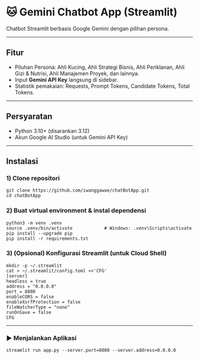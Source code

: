 # 🐱 Gemini Chatbot App (Streamlit)

Chatbot Streamlit berbasis Google Gemini dengan pilihan persona.

---

## Fitur
- Piluhan Persona: Ahli Kucing, Ahli Strategi Bisnis, Ahli Periklanan, Ahli Gizi & Nutrisi, Ahli Manajemen Proyek, dan lainnya.
- Input **Gemini API Key** langsung di sidebar.
- Statistik pemakaian: Requests, Prompt Tokens, Candidate Tokens, Total Tokens.

---

## Persyaratan
- Python 3.10+ (disarankan 3.12)
- Akun Google AI Studio (untuk Gemini API Key)

---

## Instalasi

### 1) Clone repositori
```
git clone https://github.com/iwanggawae/chatBotApp.git
cd chatBotApp
```
### 2) Buat virtual environment & instal dependensi
```
python3 -m venv .venv
source .venv/bin/activate            # Windows: .venv\Scripts\activate
pip install --upgrade pip
pip install -r requirements.txt
```
### 3) (Opsional) Konfigurasi Streamlit (untuk Cloud Shell)
```
mkdir -p ~/.streamlit
cat > ~/.streamlit/config.toml <<'CFG'
[server]
headless = true
address = "0.0.0.0"
port = 8080
enableCORS = false
enableXsrfProtection = false
fileWatcherType = "none"
runOnSave = false
CFG
```
---
### ▶️ Menjalankan Aplikasi
```
streamlit run app.py --server.port=8080 --server.address=0.0.0.0
```

